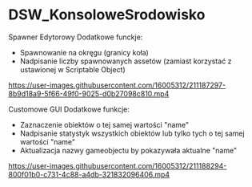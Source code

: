 # DSW_KonsoloweSrodowisko

Spawner Edytorowy
Dodatkowe funckje:
- Spawnowanie na okręgu (granicy koła)
- Nadpisanie liczby spawnowanych assetów (zamiast korzystać z ustawionej w Scriptable Object)

https://user-images.githubusercontent.com/16005312/211187297-8b9d18a9-5f66-49f0-9025-d0b27098c810.mp4

Customowe GUI
Dodatkowe funkcje:
- Zaznaczenie obiektów o tej samej wartości "name"
- Nadpisanie statystyk wszystkich obiektów lub tylko tych o tej samej wartości "name"
- Aktualizacja nazwy gameobjectu by pokazywała aktualne "name"

https://user-images.githubusercontent.com/16005312/211188294-800f01b0-c731-4c88-a4db-321832096406.mp4
